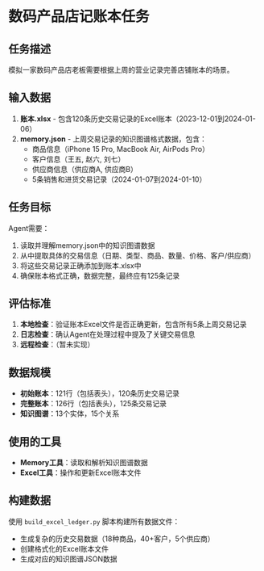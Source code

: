 # 数码产品店记账本任务

## 任务描述
模拟一家数码产品店老板需要根据上周的营业记录完善店铺账本的场景。

## 输入数据
1. **账本.xlsx** - 包含120条历史交易记录的Excel账本（2023-12-01到2024-01-06）
2. **memory.json** - 上周交易记录的知识图谱格式数据，包含：
   - 商品信息（iPhone 15 Pro, MacBook Air, AirPods Pro）
   - 客户信息（王五, 赵六, 刘七）
   - 供应商信息（供应商A, 供应商B）
   - 5条销售和进货交易记录（2024-01-07到2024-01-10）

## 任务目标
Agent需要：
1. 读取并理解memory.json中的知识图谱数据
2. 从中提取具体的交易信息（日期、类型、商品、数量、价格、客户/供应商）
3. 将这些交易记录正确添加到账本.xlsx中
4. 确保账本格式正确，数据完整，最终应有125条记录

## 评估标准
1. **本地检查**：验证账本Excel文件是否正确更新，包含所有5条上周交易记录
2. **日志检查**：确认Agent在处理过程中提及了关键交易信息
3. **远程检查**：（暂未实现）

## 数据规模
- **初始账本**：121行（包括表头），120条历史交易记录
- **完整账本**：126行（包括表头），125条交易记录
- **知识图谱**：13个实体，15个关系

## 使用的工具
- **Memory工具**：读取和解析知识图谱数据
- **Excel工具**：操作和更新Excel账本文件

## 构建数据
使用 `build_excel_ledger.py` 脚本构建所有数据文件：
- 生成复杂的历史交易数据（18种商品，40+客户，5个供应商）
- 创建格式化的Excel账本文件
- 生成对应的知识图谱JSON数据